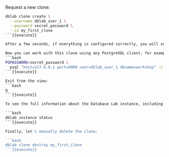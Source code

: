 Request a new clone:

```bash
dblab clone create \
  --username dblab_user_1 \
  --password secret_password \
  --id my_first_clone
```{{execute}}

After a few seconds, if everything is configured correctly, you will see that the clone is ready to be used.

Now you can work with this clone using any PostgreSQL client, for example `psql`:
```bash
PGPASSWORD=secret_password \
  psql "host=127.0.0.1 port=6000 user=dblab_user_1 dbname=workshop" -c '\l+'
```{{execute}}

Exit from the view:
```bash
q
```{{execute}}

To see the full information about the Database Lab instance, including the list of all currently available clones:

```bash
dblab instance status
```{{execute}}

Finally, let's manually delete the clone:

```bash
dblab clone destroy my_first_clone
```{{execute}}
